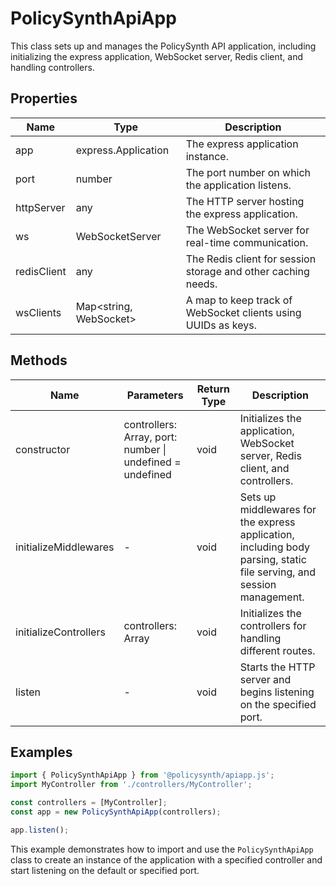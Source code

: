 # PolicySynthApiApp

This class sets up and manages the PolicySynth API application, including initializing the express application, WebSocket server, Redis client, and handling controllers.

## Properties

| Name         | Type                        | Description                                                                 |
|--------------|-----------------------------|-----------------------------------------------------------------------------|
| app          | express.Application         | The express application instance.                                           |
| port         | number                      | The port number on which the application listens.                          |
| httpServer   | any                         | The HTTP server hosting the express application.                           |
| ws           | WebSocketServer             | The WebSocket server for real-time communication.                          |
| redisClient  | any                         | The Redis client for session storage and other caching needs.              |
| wsClients    | Map<string, WebSocket>      | A map to keep track of WebSocket clients using UUIDs as keys.              |

## Methods

| Name                   | Parameters                  | Return Type | Description                                                                 |
|------------------------|-----------------------------|-------------|-----------------------------------------------------------------------------|
| constructor            | controllers: Array<any>, port: number \| undefined = undefined | void        | Initializes the application, WebSocket server, Redis client, and controllers. |
| initializeMiddlewares  | -                           | void        | Sets up middlewares for the express application, including body parsing, static file serving, and session management. |
| initializeControllers  | controllers: Array<any>     | void        | Initializes the controllers for handling different routes.                  |
| listen                 | -                           | void        | Starts the HTTP server and begins listening on the specified port.          |

## Examples

```typescript
import { PolicySynthApiApp } from '@policysynth/apiapp.js';
import MyController from './controllers/MyController';

const controllers = [MyController];
const app = new PolicySynthApiApp(controllers);

app.listen();
```

This example demonstrates how to import and use the `PolicySynthApiApp` class to create an instance of the application with a specified controller and start listening on the default or specified port.